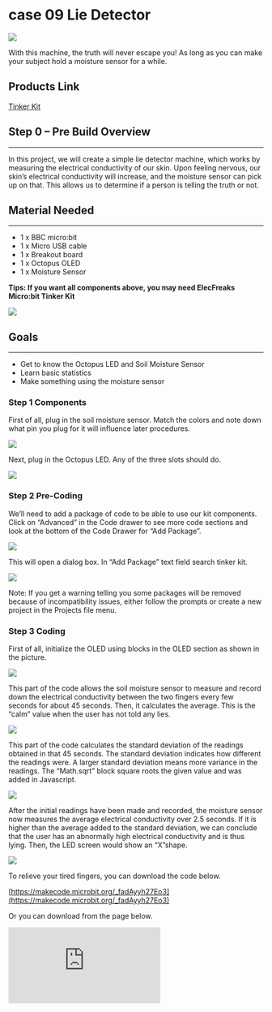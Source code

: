 ﻿# case 09 Lie Detector

![](https://wiki-media-ef.oss-cn-hongkong.aliyuncs.com/i18n/en/docusaurus-plugin-content-docs/current/microbit/getting-started/microbit-tinker-kit/images/2Pcz8rt.jpg)

With this machine, the truth will never escape you! As long as you can make your subject hold a moisture sensor for a while.


## Products Link

[Tinker Kit](https://www.elecfreaks.com/micro-bit-tinker-kit.html)

## Step 0 – Pre Build Overview
---

In this project, we will create a simple lie detector machine, which works by measuring the electrical conductivity of our skin. Upon feeling nervous, our skin’s electrical conductivity will increase, and the moisture sensor can pick up on that. This allows us to determine if a person is telling the truth or not.


## Material Needed
---

- 1 x BBC micro:bit
- 1 x Micro USB cable
- 1 x Breakout board
- 1 x Octopus OLED
- 1 x Moisture Sensor

**Tips: If you want all components above, you may need ElecFreaks Micro:bit Tinker Kit**

![](https://wiki-media-ef.oss-cn-hongkong.aliyuncs.com/i18n/en/docusaurus-plugin-content-docs/current/microbit/getting-started/microbit-tinker-kit/images/eDFUaml.jpg)


## Goals
---

- Get to know the Octopus LED and Soil Moisture Sensor
- Learn basic statistics
- Make something using the moisture sensor


### Step 1 Components

First of all, plug in the soil moisture sensor. Match the colors and note down what pin you plug for it will influence later procedures.

![](https://wiki-media-ef.oss-cn-hongkong.aliyuncs.com/i18n/en/docusaurus-plugin-content-docs/current/microbit/getting-started/microbit-tinker-kit/images/0VDR4st.jpg)

Next, plug in the Octopus LED. Any of the three slots should do.

![](https://wiki-media-ef.oss-cn-hongkong.aliyuncs.com/i18n/en/docusaurus-plugin-content-docs/current/microbit/getting-started/microbit-tinker-kit/images/SmP85nH.jpg)


### Step 2 Pre-Coding

We’ll need to add a package of code to be able to use our kit components. Click on “Advanced” in the Code drawer to see more code sections and look at the bottom of the Code Drawer for “Add Package”.

![](https://wiki-media-ef.oss-cn-hongkong.aliyuncs.com/i18n/en/docusaurus-plugin-content-docs/current/microbit/getting-started/microbit-tinker-kit/images/BdLQ8AS.jpg)

This will open a dialog box. In “Add Package” text field search tinker kit.

![](https://wiki-media-ef.oss-cn-hongkong.aliyuncs.com/i18n/en/docusaurus-plugin-content-docs/current/microbit/getting-started/microbit-tinker-kit/images/8gYcTp1.png)

Note: If you get a warning telling you some packages will be removed because of incompatibility issues, either follow the prompts or create a new project in the Projects file menu.


### Step 3 Coding

First of all, initialize the OLED using blocks in the OLED section as shown in the picture.

![](https://wiki-media-ef.oss-cn-hongkong.aliyuncs.com/i18n/en/docusaurus-plugin-content-docs/current/microbit/getting-started/microbit-tinker-kit/images/L68fSV7.jpg)

This part of the code allows the soil moisture sensor to measure and record down the electrical conductivity between the two fingers every few seconds for about 45 seconds. Then, it calculates the average. This is the “calm” value when the user has not told any lies.

![](https://wiki-media-ef.oss-cn-hongkong.aliyuncs.com/i18n/en/docusaurus-plugin-content-docs/current/microbit/getting-started/microbit-tinker-kit/images/EdWwt5m.jpg)

This part of the code calculates the standard deviation of the readings obtained in that 45 seconds. The standard deviation indicates how different the readings were. A larger standard deviation means more variance in the readings. The “Math.sqrt” block square roots the given value and was added in Javascript.

![](https://wiki-media-ef.oss-cn-hongkong.aliyuncs.com/i18n/en/docusaurus-plugin-content-docs/current/microbit/getting-started/microbit-tinker-kit/images/QHI8jfg.jpg)

After the initial readings have been made and recorded, the moisture sensor now measures the average electrical conductivity over 2.5 seconds. If it is higher than the average added to the standard deviation, we can conclude that the user has an abnormally high electrical conductivity and is thus lying. Then, the LED screen would show an “X”shape.

![](https://wiki-media-ef.oss-cn-hongkong.aliyuncs.com/i18n/en/docusaurus-plugin-content-docs/current/microbit/getting-started/microbit-tinker-kit/images/y5qv2l9.jpg)

To relieve your tired fingers, you can download the code below.

[https://makecode.microbit.org/_fadAyyh27Eo3](https://makecode.microbit.org/_fadAyyh27Eo3)

Or you can download from the page below.

<div
    style={{
        position: 'relative',
        paddingBottom: '60%',
        overflow: 'hidden',
    }}
>
    <iframe
        src="https://makecode.microbit.org/_fadAyyh27Eo3"
        frameborder="0"
        sandbox="allow-popups allow-forms allow-scripts allow-same-origin"
        style={{
            position: 'absolute',
            width: '100%',
            height: '100%',
        }}
    />
</div>


### Step 4 Using It

First of all, you will have to attach each prong of the soil moisture sensor to one of your fingers. Personally, I found that using rubber bands was a simple and effective way to do so. You can experiment with different methods, such as using crocodile clips or tape.

![](https://wiki-media-ef.oss-cn-hongkong.aliyuncs.com/i18n/en/docusaurus-plugin-content-docs/current/microbit/getting-started/microbit-tinker-kit/images/QBy1bWj.jpg)

Now, turn on the device. The device will record the electrical conductivity of your skin under calm circumstances. Then, it will give the average value and its standard deviation.

![](https://wiki-media-ef.oss-cn-hongkong.aliyuncs.com/i18n/en/docusaurus-plugin-content-docs/current/microbit/getting-started/microbit-tinker-kit/images/A5egJ7d.jpg)

After the initial readings have been made, ask again! If the person has lied, he will become nervous and the device can pick up on that, resulting in a cross being displayed.

![](https://wiki-media-ef.oss-cn-hongkong.aliyuncs.com/i18n/en/docusaurus-plugin-content-docs/current/microbit/getting-started/microbit-tinker-kit/images/Uuq4P62.jpg)


### Step 5 Success!

Voila! Now you can test lies with this machine easily.
